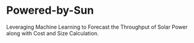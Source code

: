 # Powered-by-Sun
Leveraging Machine Learning to Forecast the Throughput of Solar Power along with Cost and  Size Calculation.
